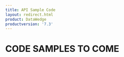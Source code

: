 ```yaml
---
title: API Sample Code 
layout: redirect.html
product: DataWedge
productversion: '7.3'
---
```


# CODE SAMPLES TO COME
